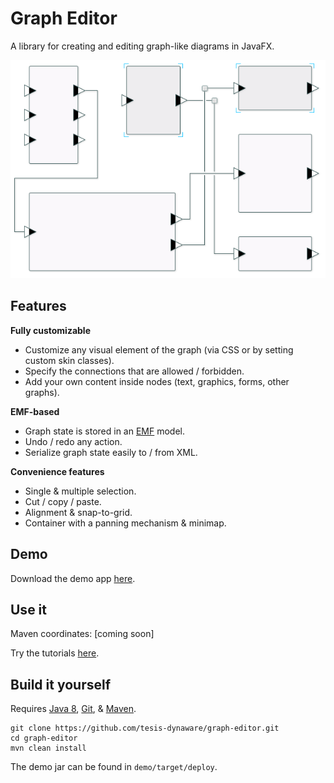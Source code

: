 Graph Editor
==========

A library for creating and editing graph-like diagrams in JavaFX.

![The graph editor's default skins.](screenshot.png)

## Features

**Fully customizable**
+ Customize any visual element of the graph (via CSS or by setting custom skin classes).
+ Specify the connections that are allowed / forbidden.
+ Add your own content inside nodes (text, graphics, forms, other graphs).

**EMF-based**
+ Graph state is stored in an [EMF](http://www.eclipse.org/modeling/emf/ "EMF Project Homepage") model.
+ Undo / redo any action.
+ Serialize graph state easily to / from XML.

**Convenience features**
+ Single & multiple selection.
+ Cut / copy / paste.
+ Alignment & snap-to-grid.
+ Container with a panning mechanism & minimap.

## Demo

Download the demo app [here](https://github.com/tesis-dynaware/graph-editor/releases).

## Use it

Maven coordinates: [coming soon]

Try the tutorials [here](https://github.com/tesis-dynaware/graph-editor/wiki).

## Build it yourself

Requires [Java 8](http://www.oracle.com/technetwork/java/javase/downloads/index.html), [Git](http://git-scm.com/), & [Maven](http://maven.apache.org/).

    git clone https://github.com/tesis-dynaware/graph-editor.git
    cd graph-editor
    mvn clean install
    
The demo jar can be found in ```demo/target/deploy```.
